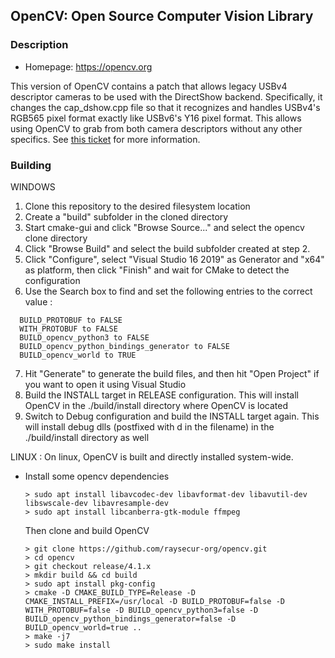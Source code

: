 ## OpenCV: Open Source Computer Vision Library

### Description
* Homepage: <https://opencv.org>

This version of OpenCV contains a patch that allows legacy USBv4 descriptor cameras to be used with the DirectShow backend.
Specifically, it changes the cap_dshow.cpp file so that it recognizes and handles USBv4's RGB565 pixel format exactly like USBv6's Y16 pixel format.
This allows using OpenCV to grab from both camera descriptors without any other specifics.
See [this ticket](https://ray-secur.atlassian.net/browse/RAYS-56) for more information.

### Building

WINDOWS 
1. Clone this repository to the desired filesystem location
2. Create a "build" subfolder in the cloned directory
3. Start cmake-gui and click "Browse Source..." and select the opencv clone directory
4. Click "Browse Build" and select the build subfolder created at step 2.
5. Click "Configure", select "Visual Studio 16 2019" as Generator and "x64" as platform, then click "Finish" and wait for CMake to detect the configuration
6. Use the Search box to find and set the following entries to the correct value :
```
  BUILD_PROTOBUF to FALSE
  WITH_PROTOBUF to FALSE
  BUILD_opencv_python3 to FALSE
  BUILD_opencv_python_bindings_generator to FALSE
  BUILD_opencv_world to TRUE  
```
7. Hit "Generate" to generate the build files, and then hit "Open Project" if you want to open it using Visual Studio
8. Build the INSTALL target in RELEASE configuration.  This will install OpenCV in the ./build/install directory where OpenCV is located
9. Switch to Debug configuration and build the INSTALL target again.  This will install debug dlls (postfixed with d in the filename) in the ./build/install directory as well

  LINUX :
  On linux, OpenCV is built and directly installed system-wide.

- Install some opencv dependencies
  ```
  > sudo apt install libavcodec-dev libavformat-dev libavutil-dev libswscale-dev libavresample-dev
  > sudo apt install libcanberra-gtk-module ffmpeg
  ```
  Then clone and build OpenCV
  ```
  > git clone https://github.com/raysecur-org/opencv.git
  > cd opencv
  > git checkout release/4.1.x
  > mkdir build && cd build
  > sudo apt install pkg-config
  > cmake -D CMAKE_BUILD_TYPE=Release -D CMAKE_INSTALL_PREFIX=/usr/local -D BUILD_PROTOBUF=false -D WITH_PROTOBUF=false -D BUILD_opencv_python3=false -D BUILD_opencv_python_bindings_generator=false -D BUILD_opencv_world=true ..
  > make -j7
  > sudo make install
```

